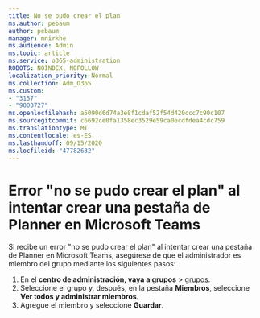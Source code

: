 ```yaml
---
title: No se pudo crear el plan
ms.author: pebaum
author: pebaum
manager: mnirkhe
ms.audience: Admin
ms.topic: article
ms.service: o365-administration
ROBOTS: NOINDEX, NOFOLLOW
localization_priority: Normal
ms.collection: Adm_O365
ms.custom:
- "3157"
- "9000727"
ms.openlocfilehash: a5090d6d74a3e8f1cdaf52f54d420ccc7c90c107
ms.sourcegitcommit: c6692ce0fa1358ec3529e59ca0ecdfdea4cdc759
ms.translationtype: MT
ms.contentlocale: es-ES
ms.lasthandoff: 09/15/2020
ms.locfileid: "47782632"
---
```

# <a name="failed-to-create-the-plan-error-when-trying-to-create-a-planner-tab-in-microsoft-teams"></a>Error "no se pudo crear el plan" al intentar crear una pestaña de Planner en Microsoft Teams

Si recibe un error "no se pudo crear el plan" al intentar crear una pestaña de Planner en Microsoft Teams, asegúrese de que el administrador es miembro del grupo mediante los siguientes pasos:

1. En el **centro de administración, vaya a grupos**  >  [grupos](https://admin.microsoft.com/Adminportal/Home?source=applauncher#/groups). 
2. Seleccione el grupo y, después, en la pestaña **Miembros**, seleccione **Ver todos y administrar miembros**.
3. Agregue el miembro y seleccione **Guardar**.